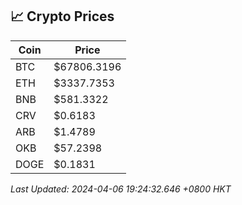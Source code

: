 ## 📈 Crypto Prices

| Coin | Price |
| ---- | ----- |
| BTC | $67806.3196 |
| ETH | $3337.7353 |
| BNB | $581.3322 |
| CRV | $0.6183 |
| ARB | $1.4789 |
| OKB | $57.2398 |
| DOGE | $0.1831 |

_Last Updated: 2024-04-06 19:24:32.646 +0800 HKT_